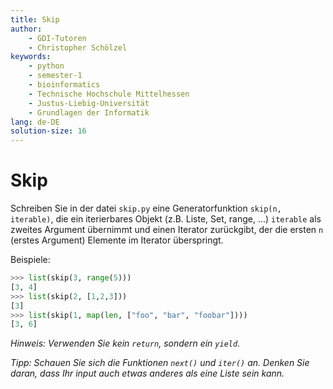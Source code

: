 ```yaml
---
title: Skip
author:
    - GDI-Tutoren
    - Christopher Schölzel
keywords:
    - python
    - semester-1
    - bioinformatics
    - Technische Hochschule Mittelhessen
    - Justus-Liebig-Universität
    - Grundlagen der Informatik
lang: de-DE
solution-size: 16
---
```


# Skip

Schreiben Sie in der datei `skip.py` eine Generatorfunktion `skip(n, iterable)`, die ein iterierbares Objekt (z.B. Liste, Set, range, ...) `iterable` als zweites Argument übernimmt und einen Iterator zurückgibt, der die ersten `n` (erstes Argument) Elemente im Iterator überspringt.

Beispiele:

```python
>>> list(skip(3, range(5)))
[3, 4]
>>> list(skip(2, [1,2,3]))
[3]
>>> list(skip(1, map(len, ["foo", "bar", "foobar"])))
[3, 6]
```

*Hinweis: Verwenden Sie kein `return`, sondern ein `yield`.*

*Tipp: Schauen Sie sich die Funktionen `next()` und `iter()` an. Denken Sie daran, dass Ihr input auch etwas anderes als eine Liste sein kann.*
